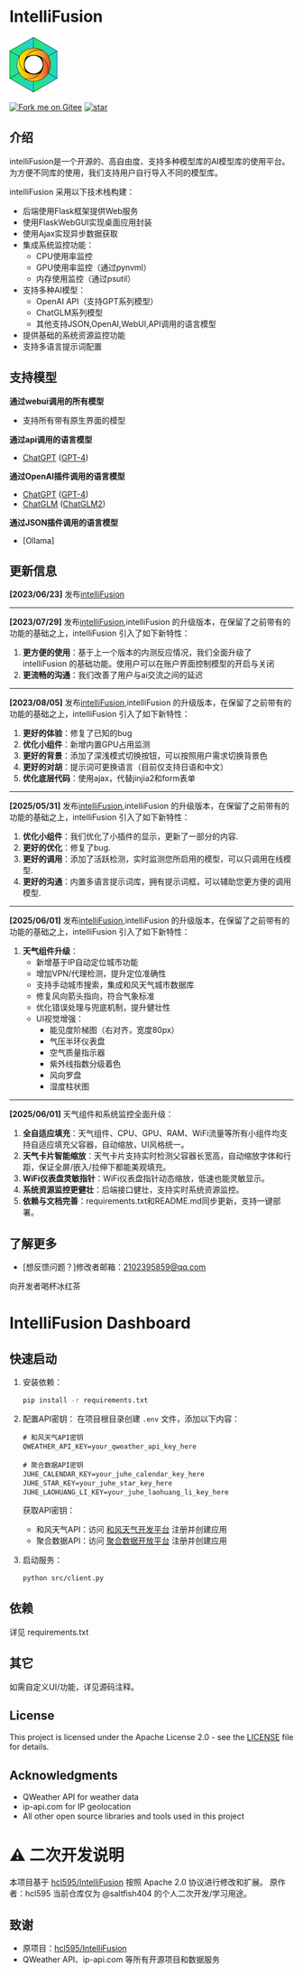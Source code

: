 # IntelliFusion

![IntelliFusionicon](res/IntelliFusion_icon_Sketch_20230923f_small.png)

[![Fork me on Gitee](https://gitee.com/argonserver/IntelliFusion/widgets/widget_6.svg?color=00d4d4)](https://gitee.com/argonserver/IntelliFusion)
[![star](https://gitee.com/argonserver/IntelliFusion/badge/star.svg?theme=gray)](https://gitee.com/argonserver/IntelliFusion/stargazers)

## 介绍
intelliFusion是一个开源的、高自由度、支持多种模型库的AI模型库的使用平台。为方便不同库的使用，我们支持用户自行导入不同的模型库。

intelliFusion 采用以下技术栈构建：
- 后端使用Flask框架提供Web服务
- 使用FlaskWebGUI实现桌面应用封装
- 使用Ajax实现异步数据获取
- 集成系统监控功能：
  - CPU使用率监控
  - GPU使用率监控（通过pynvml）
  - 内存使用监控（通过psutil）
- 支持多种AI模型：
  - OpenAI API（支持GPT系列模型）
  - ChatGLM系列模型
  - 其他支持JSON,OpenAI,WebUI,API调用的语言模型
- 提供基础的系统资源监控功能
- 支持多语言提示词配置



## 支持模型

**通过webui调用的所有模型**
- 支持所有带有原生界面的模型

**通过api调用的语言模型**
- [ChatGPT](https://chat.openai.com) ([GPT-4](https://openai.com/product/gpt-4))

**通过OpenAI插件调用的语言模型**
- [ChatGPT](https://chat.openai.com) ([GPT-4](https://openai.com/product/gpt-4))
- [ChatGLM](https://github.com/THUDM/ChatGLM-6B) ([ChatGLM2](https://github.com/THUDM/ChatGLM2-6B))

**通过JSON插件调用的语言模型**
- [Ollama]

## 更新信息

**[2023/06/23]** 发布[intelliFusion](https://github.com/hcl595/IntelliFusion)

----
**[2023/07/29]** 发布[intelliFusion](https://github.com/hcl595/IntelliFusion),intelliFusion 的升级版本，在保留了之前带有的功能的基础之上，intelliFusion 引入了如下新特性：

1. **更方便的使用**：基于上一个版本的内测反应情况，我们全面升级了 intelliFusion 的基础功能。使用户可以在账户界面控制模型的开启与关闭
2. **更流畅的沟通**：我们改善了用户与ai交流之间的延迟

----
**[2023/08/05]** 发布[intelliFusion](https://github.com/hcl595/IntelliFusion),intelliFusion 的升级版本，在保留了之前带有的功能的基础之上，intelliFusion 引入了如下新特性：

1. **更好的体验**：修复了已知的bug
2. **优化小组件**：新增内置GPU占用监测
3. **更好的背景**：添加了深浅模式切换按钮，可以按照用户需求切换背景色
4. **更好的对胡**：提示词可更换语言（目前仅支持日语和中文）
5. **优化底层代码**：使用ajax，代替jinjia2和form表单

----
**[2025/05/31]** 发布[intelliFusion](https://github.com/saltfish404/IntelliFusion-0.3.1),intelliFusion 的升级版本，在保留了之前带有的功能的基础之上，intelliFusion 引入了如下新特性：

1. **优化小组件**：我们优化了小插件的显示，更新了一部分的内容.
2. **更好的优化**：修复了bug.
3. **更好的调用**：添加了活跃检测，实时监测您所启用的模型，可以只调用在线模型.
4. **更好的沟通**：内置多语言提示词库，拥有提示词框，可以辅助您更方便的调用模型.

----
**[2025/06/01]** 发布[intelliFusion](https://github.com/saltfish404/IntelliFusion-0.3.1),intelliFusion 的升级版本，在保留了之前带有的功能的基础之上，intelliFusion 引入了如下新特性：

1. **天气组件升级**：
   - 新增基于IP自动定位城市功能
   - 增加VPN/代理检测，提升定位准确性
   - 支持手动城市搜索，集成和风天气城市数据库
   - 修复风向箭头指向，符合气象标准
   - 优化错误处理与兜底机制，提升健壮性
   - UI视觉增强：
     - 能见度阶梯图（右对齐，宽度80px）
     - 气压半环仪表盘
     - 空气质量指示器
     - 紫外线指数分级着色
     - 风向罗盘
     - 湿度柱状图

----
**[2025/06/01]** 天气组件和系统监控全面升级：

1. **全自适应填充**：天气组件、CPU、GPU、RAM、WiFi流量等所有小组件均支持自适应填充父容器，自动缩放，UI风格统一。
2. **天气卡片智能缩放**：天气卡片支持实时检测父容器长宽高，自动缩放字体和行距，保证全屏/嵌入/拉伸下都能美观填充。
3. **WiFi仪表盘灵敏指针**：WiFi仪表盘指针动态缩放，低速也能灵敏显示。
4. **系统资源监控更健壮**：后端接口健壮，支持实时系统资源监控。
5. **依赖与文档完善**：requirements.txt和README.md同步更新，支持一键部署。

## 了解更多

- [想反馈问题？]修改者邮箱：2102395859@qq.com


向开发者喝杯冰红茶

# IntelliFusion Dashboard

## 快速启动
1. 安装依赖：
   ```bash
   pip install -r requirements.txt
   ```

2. 配置API密钥：
   在项目根目录创建 `.env` 文件，添加以下内容：
   ```
   # 和风天气API密钥
   QWEATHER_API_KEY=your_qweather_api_key_here

   # 聚合数据API密钥
   JUHE_CALENDAR_KEY=your_juhe_calendar_key_here
   JUHE_STAR_KEY=your_juhe_star_key_here
   JUHE_LAOHUANG_LI_KEY=your_juhe_laohuang_li_key_here
   ```
   
   获取API密钥：
   - 和风天气API：访问 [和风天气开发平台](https://dev.qweather.com/) 注册并创建应用
   - 聚合数据API：访问 [聚合数据开放平台](https://www.juhe.cn/) 注册并创建应用

3. 启动服务：
   ```bash
   python src/client.py
   ```


## 依赖
详见 requirements.txt

## 其它
如需自定义UI/功能，详见源码注释。





## License

This project is licensed under the Apache License 2.0 - see the [LICENSE](LICENSE) file for details.

## Acknowledgments

- QWeather API for weather data
- ip-api.com for IP geolocation
- All other open source libraries and tools used in this project

# ⚠️ 二次开发说明

本项目基于 [hcl595/IntelliFusion](https://github.com/hcl595/IntelliFusion) 按照 Apache 2.0 协议进行修改和扩展。
原作者：hcl595
当前仓库仅为 @saltfish404 的个人二次开发/学习用途。


## 致谢
- 原项目：[hcl595/IntelliFusion](https://github.com/hcl595/IntelliFusion)
- QWeather API、ip-api.com 等所有开源项目和数据服务


